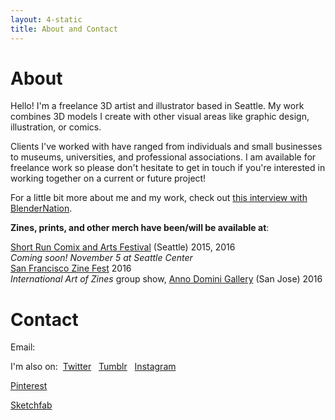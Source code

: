 ```yaml
---
layout: 4-static
title: About and Contact
---
```


# About


Hello! I'm a freelance 3D artist and illustrator based in Seattle. My work combines 3D models I create with other visual areas like graphic design, illustration, or comics. 

Clients I've worked with have ranged from individuals and small businesses to museums, universities, and professional associations. I am available for freelance work so please don't hesitate to get in touch if you're interested in working together on a current or future project!

For a little bit more about me and my work, check out [this interview with BlenderNation](http://www.blendernation.com/2016/10/03/artist-interview-crista-alejandre/). 

**Zines, prints, and other merch have been/will be available at**:

[Short Run Comix and Arts Festival](http://shortrun.org/) (Seattle) 2015, 2016<br />
*Coming soon! November 5 at Seattle Center*<br />
[San Francisco Zine Fest](http://www.sfzinefest.org/) 2016<br />
*International Art of Zines* group show, [Anno Domini Gallery](http://www.galleryad.com/) (San Jose) 2016<br />

# Contact

Email: <script type="text/javascript">
            //<![CDATA[
            <!--
            var x="function f(x){var i,o=\"\",l=x.length;for(i=l-1;i>=0;i--) {try{o+=x.c" +
            "harAt(i);}catch(e){}}return o;}f(\")\\\"function f(x,y){var i,o=\\\"\\\\\\\""+
            "\\\\,l=x.length;for(i=0;i<l;i++){if(i>(111+y))y*=2;y%=127;o+=String.fromCha" +
            "rCode(x.charCodeAt(i)^(y++));}return o;}f(\\\"\\\\\\\\\\\\013\\\\\\\\037\\\\"+
            "\\\\022\\\\\\\\007\\\\\\\\036\\\\\\\\021\\\\\\\\033\\\\\\\\002Y\\\\\\\\017\\"+
            "\\\\\\013\\\\\\\\023\\\\\\\\017\\\\\\\\031\\\\\\\\021\\\\\\\\020(#>b$mtbn4V" +
            ")algcd~({qyzxXzhroi\\\\\\\\1772AMGIEKBUM\\\\\\\\007IDAq\\\\\\\\014\\\\\\\\0" +
            "17DXF_Q\\\\\\\\010j\\\\\\\\025d\\\\\\\\033\\\\\\\\004SYQRP\\\\\\\\000\\\\\\" +
            "\\\\\"\\\\0*71'j)%/!-#*=5\\\\\\\\1771<9iy6f{s`lf\\\"\\\\,111)\\\"(f};)lo,0(" +
            "rtsbus.o nruter};)i(tArahc.x=+o{)--i;0=>i;1-l=i(rof}}{)e(hctac};l=+l;x=+x{y" +
            "rt{)53=!)31/l(tAedoCrahc.x(elihw;lo=l,htgnel.x=lo,\\\"\\\"=o,i rav{)x(f noi" +
            "tcnuf\")"                                                                    ;
            while(x=eval(x));
            //-->
            //]]>
          </script>


I'm also on:&nbsp; 
<i class="fa fa-twitter"></i> [Twitter](//twitter.com/hicrista) &nbsp;
<i class="fa fa-tumblr"></i> [Tumblr](//hicrista.tumblr.com/) &nbsp;
<i class="fa fa-instagram"></i> [Instagram](http://instagram.com/hicrista) &nbsp; 
<!--<i class="fa fa-behance"></i> [Behance](//behance.net/cristaalejandre) &nbsp;-->
<i class="fa fa-pinterest-p"></i> [Pinterest](//pinterest.com/cristaalejandre) &nbsp;
<!--<i class="fa fa-star"></i> [Blendswap](//blendswap.com/user/hicrista) &nbsp;-->
<i class="fa fa-star"></i> [Sketchfab](//sketchfab.com/hicrista) &nbsp;
<!--<i class="fa fa-vimeo-square"></i> [Vimeo](//vimeo.com/hicrista) &nbsp;-->
<!--<i class="fa fa-github-alt"></i> [Github](//github.com/troutcat) &nbsp;-->












